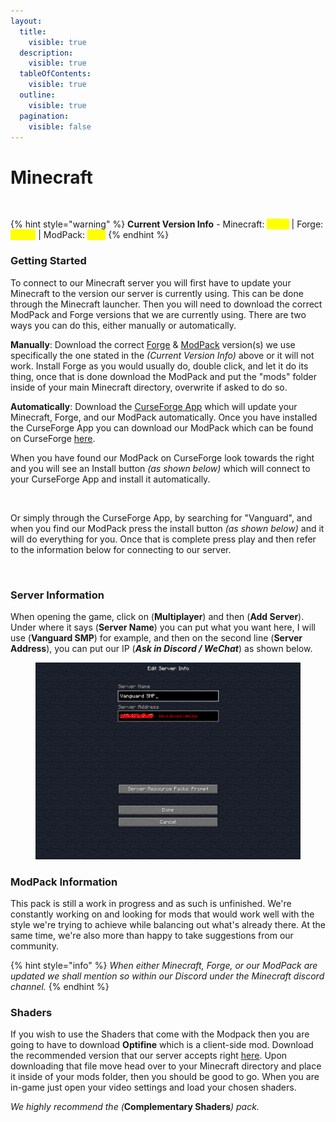 ```yaml
---
layout:
  title:
    visible: true
  description:
    visible: true
  tableOfContents:
    visible: true
  outline:
    visible: true
  pagination:
    visible: false
---
```


# Minecraft

<figure><img src="../.gitbook/assets/mc_banner (1).png" alt=""><figcaption></figcaption></figure>

{% hint style="warning" %}
**Current Version Info** - Minecraft: <mark style="color:yellow;">1.20.1</mark> | Forge: <mark style="color:yellow;">47.4.0</mark> | ModPack: <mark style="color:yellow;">0.1.8</mark>
{% endhint %}

### Getting Started

To connect to our Minecraft server you will first have to update your Minecraft to the version our server is currently using. This can be done through the Minecraft launcher. Then you will need to download the correct ModPack and Forge versions that we are currently using. There are two ways you can do this, either manually or automatically.

**Manually**: Download the correct [Forge](https://adfoc.us/serve/?id=271228109324283) & [ModPack](https://www.mediafire.com/file/h7zpjwhs0g8t9sz/Vanguard-SMP-0.1.8.zip/file) version(s) we use specifically the one stated in the _(Current Version Info)_ above or it will not work. Install Forge as you would usually do, double click, and let it do its thing, once that is done download the ModPack and put the "mods" folder inside of your main Minecraft directory, overwrite if asked to do so.

**Automatically**: Download the [CurseForge App](https://download.curseforge.com/) which will update your Minecraft, Forge, and our ModPack automatically. Once you have installed the CurseForge App you can download our ModPack which can be found on CurseForge [here](https://legacy.curseforge.com/minecraft/modpacks/vanguard-smp).

When you have found our ModPack on CurseForge look towards the right and you will see an Install button _(as shown below)_ which will connect to your CurseForge App and install it automatically.

<figure><img src="../.gitbook/assets/install_with_curseforge.png" alt=""><figcaption></figcaption></figure>

Or simply through the CurseForge App, by searching for "Vanguard", and when you find our ModPack press the install button _(as shown below)_ and it will do everything for you. Once that is complete press play and then refer to the information below for connecting to our server.

<figure><img src="../.gitbook/assets/curseforge_install.png" alt=""><figcaption></figcaption></figure>

### Server Information

When opening the game, click on (**Multiplayer**) and then (**Add Server**). Under where it says (**Server Name**) you can put what you want here, I will use (**Vanguard SMP**) for example, and then on the second line (**Server Address**), you can put our IP (_**Ask in Discord / WeChat**_) as shown below.

<figure><img src="../.gitbook/assets/mine_splash.png" alt=""><figcaption></figcaption></figure>

### ModPack Information

This pack is still a work in progress and as such is unfinished. We're constantly working on and looking for mods that would work well with the style we're trying to achieve while balancing out what's already there. At the same time, we're also more than happy to take suggestions from our community.

{% hint style="info" %}
_When either Minecraft, Forge, or our ModPack are updated we shall mention so within our Discord under the Minecraft discord channel._
{% endhint %}

### Shaders

If you wish to use the Shaders that come with the Modpack then you are going to have to download **Optifine** which is a client-side mod. Download the recommended version that our server accepts right [here](https://optifine.net/downloads). Upon downloading that file move head over to your Minecraft directory and place it inside of your mods folder, then you should be good to go. When you are in-game just open your video settings and load your chosen shaders.&#x20;

_We highly recommend the (_**Complementary Shaders**_) pack._
